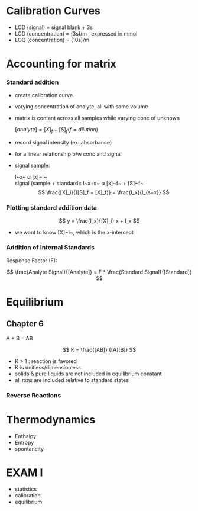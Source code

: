 # Calibration Curves

* LOD (signal) = signal blank + 3s
* LOD (concentration) = (3s)/m , expressed in mmol
* LOQ (concentration) = (10s)/m

# Accounting for matrix
### Standard addition

* create calibration curve
* varying concentration of analyte, all with same volume
* matrix is contant across all samples while varying conc of unknown

    $[analyte] = [X]_f + [S]_f (f = dilution)$

* record signal intensity (ex: absorbance)

* for a linear relationship b/w conc and signal
* signal sample:

    I~x~ $\alpha$ [x]~i~  
    signal (sample + standard): I~x+s~ $\alpha$ [x]~f~ + [S]~f~    
$$
    \frac{[X]_i}{([S]_f + [X]_f)} = \frac{I_x}{I_{s+x}}
$$

### Plotting standard addition data

$$
y = \frac{I_x}{[X]_i} x + I_x 
$$ 

* we want to know [X]~i~, which is the x-intercept


### Addition of Internal Standards

Response Factor (F):

$$
\frac{Analyte Signal}{[Analyte]} = F * \frac{Standard Signal}{[Standard]}
$$ 

# Equilibrium
## Chapter 6

A + B = AB

$$ 
K = \frac{[AB]} {[A][B]}
$$ 

* K > 1 : reaction is favored
* K is unitless/dimensionless
* solids & pure liquids are not included in equilibrium constant
* all rxns are included relative to standard states

### Reverse Reactions

# Thermodynamics

* Enthalpy
* Entropy
* spontaneity


# EXAM I 
* statistics
* calibration
* equilibrium
